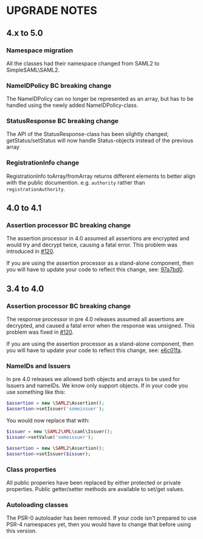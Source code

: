 # UPGRADE NOTES

## 4.x to 5.0

### Namespace migration

All the classes had their namespace changed from SAML2 to SimpleSAML\SAML2.

### NameIDPolicy BC breaking change

The NameIDPolicy can no longer be represented as an array, but has to be handled using
the newly added NameIDPolicy-class.

### StatusResponse BC breaking change

The API of the StatusResponse-class has been slightly changed; getStatus/setStatus will now handle Status-objects
instead of the previous array

### RegistrationInfo change

RegistrationInfo toArray/fromArray returns different elements to better align with the public documention. e.g. `authority` rather than `registrationAuthority`.

## 4.0 to 4.1

### Assertion processor BC breaking change

The assertion processor in 4.0 assumed all assertions are encrypted and would try and decrypt twice, causing a fatal error.
This problem was introduced in [#120](https://github.com/simplesamlphp/saml2/pull/120).

If you are using the assertion processor as a stand-alone component, then you will have to update your code to reflect this
change, see: [97a7bd0](https://github.com/simplesamlphp/saml2/commit/97a7bd0be4865617048e1ea92aa0b55df488fe4a).

## 3.4 to 4.0

### Assertion processor BC breaking change

The response processor in pre 4.0 releases assumed all assertions are decrypted, and caused a fatal error when the response was unsigned.
This problem was fixed in [#120](https://github.com/simplesamlphp/saml2/pull/120).

If you are using the assertion processor as a stand-alone component, then you will have to update your code to reflect this
change, see: [e6c01fa](https://github.com/simplesamlphp/saml2/commit/e6c01fa9b0e815682e24916f03a84d245480c4a0).

### NameIDs and Issuers

In pre 4.0 releases we allowed both objects and arrays to be used for Issuers and nameIDs. We know only support objects.
If in your code you use something like this:

```php
$assertion = new \SAML2\Assertion();
$assertion->setIssuer('someissuer');
```

You would now replace that with:

```php
$issuer = new \SAML2\XML\saml\Issuer();
$issuer->setValue('someissuer');

$assertion = new \SAML2\Assertion();
$assertion->setIssuer($issuer);
```
### Class properties

All public properies have been replaced by either protected or private properties.
Public getter/setter methods are available to set/get values.

### Autoloading classes
The PSR-0 autoloader has been removed. If your code isn't prepared to use PSR-4 namespaces yet, then you would have to change that before using this version.
